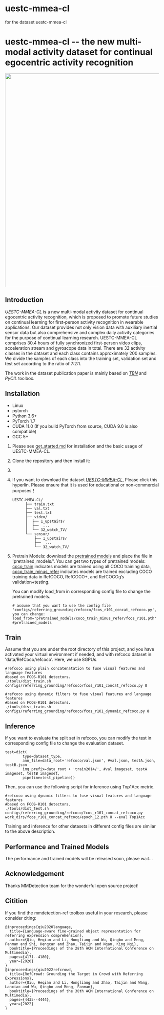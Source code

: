 # uestc-mmea-cl
for the dataset uestc-mmea-cl
# uestc-mmea-cl -- the new multi-modal activity dataset for continual egocentric activity recognition
<div align="center">
  <img src="resources/.png" width="700"/>
</div>

## Introduction  
_UESTC-MMEA-CL_ is a new multi-modal activity dataset for continual egocentric activity recognition, which is proposed to promote future studies on continual learning for first-person activity recognition in wearable applications. Our dataset provides not only vision data with auxiliary inertial sensor data but also comprehensive and complex daily activity categories for the purpose of continual learning research. UESTC-MMEA-CL comprises 30.4 hours of fully synchronized first-person video clips, acceleration stream and gyroscope data in total. There are 32 activity classes in the dataset and each class contains approximately 200 samples. We divide the samples of each class into the training set, validation set and test set according to the ratio of 7:2:1.

The work in the dataset publication paper is mainly based on [_TBN_](https://github.com/ekazakos/temporal-binding-network) and _PyCIL_ toolbox.

## Installation
* Linux
* pytorch
* Python 3.6+
* PyTorch 1.7
* CUDA 11.0 (If you build PyTorch from source, CUDA 9.0 is also compatible)
* GCC 5+


1. Please see [get_started.md](https://github.com/QiuHeqian/mmdetection-ref/blob/master/docs/get_started.md) for installation and the basic usage of UESTC-MMEA-CL.

2. Clone the repository and then install it: 

3. 
4. If you want to download the dataset [_UESTC-MMEA-CL_](https://ivipclab.github.io/publication_uestc-mmea-cl/mmea-cl/), Please click this hyperlin. Please ensure that it is used for educational or non-commercial purposes！

    ```
    UESTC-MMEA-CL/
          ├── train.txt
          ├── val.txt
          ├── test.txt
          ├── video/
          │  ├── 1_upstairs/
          │  ├──  ...
          │  └── 32_watch_TV/
          └── sensor/
              ├── 1_upstairs/
              ├──  ...
              └── 32_watch_TV/
    
    ```
   
5. Pretrain Models: download the [pretrained models](https://drive.google.com/drive/folders/1uAxYujoKWIDngG5VpNzpKlb5KJTuzBdw?usp=sharing) and place the file in 'pretrained_models/'. You can get two types of pretrained models: [coco_train](https://drive.google.com/file/d/1ie3Y4zznidCzbTYmtz4QUK0dY9cwHthx/view?usp=sharing) indicates models are trained using all COCO training data, [coco_train_minus_refer](https://drive.google.com/file/d/1FZEm9F0zSzjewGzr64sEFP6mPEgRxUCN/view?usp=sharing) indicates models are trained excluding COCO training data in RefCOCO, RefCOCO+, and RefCOCOg’s validation+testing.

   You can modify load_from in corresponding config file to change the pretrained models.
    ```
    # assume that you want to use the config file 'configs/referring_grounding/refcoco/fcos_r101_concat_refcoco.py', you can change:
    load_from='pretrained_models/coco_train_minus_refer/fcos_r101.pth' #pretrained_models
    ```
## Train  

Assume that you are under the root directory of this project, and you have activated your virtual environment if needed, and with refcoco dataset in 'data/RefCoco/refcoco'. Here, we use 8GPUs.
```
#refcoco using plain concatenatation to fuse visual features and language features 
#based on FCOS-R101 detectors.
./tools/dist_train.sh configs/referring_grounding/refcoco/fcos_r101_concat_refcoco.py 8 

```
```
#refcoco using dynamic filters to fuse visual features and language features 
#based on FCOS-R101 detectors.
./tools/dist_train.sh configs/referring_grounding/refcoco/fcos_r101_dynamic_refcoco.py 8 
```

## Inference
If you want to evaluate the split set in refcoco, you can modify the test in corresponding config file to change the evaluation dataset.
```
test=dict(
        type=dataset_type,
        ann_file=data_root+'refcoco/val.json', #val.json, testA.json, testB.json
        img_prefix=data_root + 'train2014/', #val imageset, testA imageset, testB imageset, 
        pipeline=test_pipeline))
```
Then, you can use the following script for inference using Top1Acc metric.
```
#refcoco using dynamic filters to fuse visual features and language features 
#based on FCOS-R101 detectors.
./tools/dist_test.sh configs/referring_grounding/refcoco/fcos_r101_concat_refcoco.py work_dirs/fcos_r101_concat_refcoco/epoch_12.pth 8 --eval Top1Acc
```
Training and inference for other datasets in different config files are similar to the above description.

## Performance and Trained Models
The performance and trained models will be released soon, please wait...
## Acknowledgement
Thanks MMDetection team for the wonderful open source project!

## Citition
If you find the mmdetection-ref toolbox useful in your research, please consider citing:  
```
@inproceedings{qiu2020language,
  title={Language-aware fine-grained object representation for referring expression comprehension},
  author={Qiu, Heqian and Li, Hongliang and Wu, Qingbo and Meng, Fanman and Shi, Hengcan and Zhao, Taijin and Ngan, King Ngi},
  booktitle={Proceedings of the 28th ACM International Conference on Multimedia},
  pages={4171--4180},
  year={2020}
}
@inproceedings{qiu2022refcrowd,
  title={RefCrowd: Grounding the Target in Crowd with Referring Expressions},
  author={Qiu, Heqian and Li, Hongliang and Zhao, Taijin and Wang, Lanxiao and Wu, Qingbo and Meng, Fanman},
  booktitle={Proceedings of the 30th ACM International Conference on Multimedia},
  pages={4435--4444},
  year={2022}
}
```
